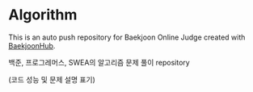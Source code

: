# Algorithm
This is an auto push repository for Baekjoon Online Judge created with [BaekjoonHub](https://github.com/BaekjoonHub/BaekjoonHub).

백준, 프로그레머스, SWEA의 알고리즘 문제 풀이 repository

(코드 성능 및 문제 설명 표기)
